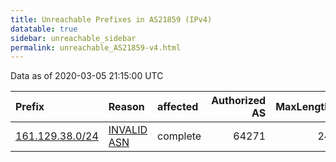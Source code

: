 ```yaml
---
title: Unreachable Prefixes in AS21859 (IPv4)
datatable: true
sidebar: unreachable_sidebar
permalink: unreachable_AS21859-v4.html
---
```


Data as of 2020-03-05 21:15:00 UTC


<div class="datatable-begin"></div>

| Prefix                                                   | Reason                                                                                                 | affected   |   Authorized AS |   MaxLength | Anchor                           |   unreachable /24s |
|:---------------------------------------------------------|:-------------------------------------------------------------------------------------------------------|:-----------|----------------:|------------:|:---------------------------------|-------------------:|
| [161.129.38.0/24](https://stat.ripe.net/161.129.38.0/24) | [INVALID ASN](https://rpki-validator.ripe.net/announcement-preview?asn=AS21859&prefix=161.129.38.0/24) | complete   |           64271 |          24 | [ARIN](unreachable_ARIN-v4.html) |                  1 |

<div class="datatable-end"></div>